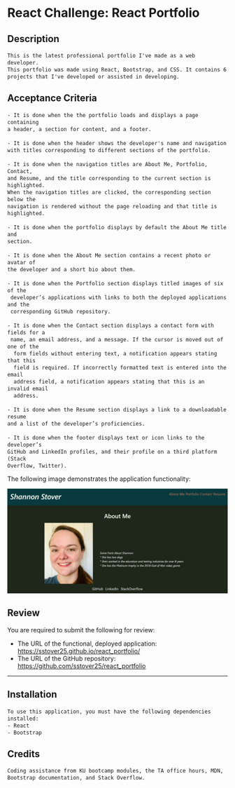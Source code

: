 # React Challenge: React Portfolio

## Description

```
This is the latest professional portfolio I've made as a web developer.
This portfolio was made using React, Bootstrap, and CSS. It contains 6
projects that I've developed or assisted in developing.
```

## Acceptance Criteria

```
- It is done when the the portfolio loads and displays a page containing
a header, a section for content, and a footer.

- It is done when the header shows the developer's name and navigation
with titles corresponding to different sections of the portfolio.

- It is done when the navigation titles are About Me, Portfolio, Contact,
and Resume, and the title corresponding to the current section is highlighted.
When the navigation titles are clicked, the corresponding section below the
navigation is rendered without the page reloading and that title is highlighted.

- It is done when the portfolio displays by default the About Me title and
section.

- It is done when the About Me section contains a recent photo or avatar of
the developer and a short bio about them.

- It is done when the Portfolio section displays titled images of six of the
 developer’s applications with links to both the deployed applications and the
 corresponding GitHub repository.

- It is done when the Contact section displays a contact form with fields for a
 name, an email address, and a message. If the cursor is moved out of one of the
  form fields without entering text, a notification appears stating that this
  field is required. If incorrectly formatted text is entered into the email
  address field, a notification appears stating that this is an invalid email
  address.

- It is done when the Resume section displays a link to a downloadable resume
and a list of the developer’s proficiencies.

- It is done when the footer displays text or icon links to the developer’s
GitHub and LinkedIn profiles, and their profile on a third platform (Stack
Overflow, Twitter).

```

The following image demonstrates the application functionality:

![The default page upon loading the portfolio contains the name Shannon Stover in the header, a picture of Shannon, a biography, and navigation links to other sections.](./src/assets/demo.jpg)

## Review

You are required to submit the following for review:

- The URL of the functional, deployed application: https://sstover25.github.io/react_portfolio/
- The URL of the GitHub repository: https://github.com/sstover25/react_portfolio

---

## Installation

```
To use this application, you must have the following dependencies installed:
- React
- Bootstrap
```

## Credits

```
Coding assistance from KU bootcamp modules, the TA office hours, MDN,
Bootstrap documentation, and Stack Overflow.
```
